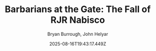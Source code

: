 ---
title: "Barbarians at the Gate: The Fall of RJR Nabisco"
date: "2025-08-16T19:43:17.449Z"
author: "Bryan Burrough, John Helyar"
read_year: "NO"
recommendation: '3'
url: /bookshelf/barbarians-at-the-gate-the-fall-of-rjr-nabisco
---
